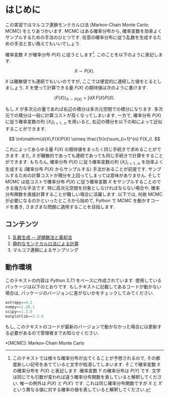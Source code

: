 # はじめに

この実習ではマルコフ連鎖モンテカルロ法 (Markov-Chain Monte Carlo; MCMC) をとりあつかいます. MCMC はある確率分布から, 確率変数を効率よくサンプルするための手法のひとつです. 任意の確率分布に従う乱数を生成するための手法と言い換えてもいいでしょう.

確率変数 $X$ が確率分布 $P(X)$ に従うとします[^1]. このことを以下のように表記します.

[^1]: このテキストでは様々な確率分布が出てくることが予想されるので, その都度新しい記号をあてていると文字が枯渇してしまいます. そこで確率変数 $X$ の確率分布を $P(X)$ と表記します. 確率変数 $Y$ の確率分布は $P(Y)$ です. 文字は同じでも引数が変われば違う確率分布関数を表していると解釈してください. 唯一の例外は $P(X)$ と $P(X')$ です. これは同じ確率分布関数ですが $X$ と $X'$ という異なる値に対する確率の値を表していると解釈してください.

$$
X \sim P(X).
$$

$X$ は離散値でも連続でもいいのですが, ここでは便宜的に連続した値をとるとしましょう. $X$ を使って計算できる量 $F(X)$ の期待値は次のように書けます.

$$
\left\langle F(X) \right\rangle_{X \sim P(X)}
= \int\mathrm{d}X\,F(X)P(X).
$$

もし $X$ が多次元の量であれば右辺の積分は多次元空間での積分になります. 多次元での積分は一般に計算コストが高くなってしまいます. 一方で, 確率分布 $P(X)$ に従う確率変数の列 $\{X_i\}_{i=1{\ldots}n}$ を用いると, 右辺の積分を以下の和によって近似することができます.

$$
\int\mathrm{d}X\,F(X)P(X)
\simeq \frac{1}{n}\sum_{i=1}^{n} F(X_i).
$$

これによってあらゆる量 $F(X)$ の期待値をまったく同じ手続きで求めることができます. また, $X$ が離散的であっても連続であっても同じ手続きで計算をすることができます. もちろん, 確率分布 $P(X)$ に従う確率変数の列 $\{X_i\}_{i=1{\ldots}n}$ を効率よく生成する (確率分布 $P(X)$ からサンプルする) 手法があることが前提です. サンプルするための計算コストが積分を上回ってしまっては意味がありません. そして MCMC は低コストで確率分布 $P(X)$ に従う確率変数 $X$ をサンプルすることのできる強力な手法です. 特に高次元空間を対象としなければならない場合や, 確率分布関数を直接計算することが難しい場合に活躍します. 以下では, 何故 MCMC が必要になるのかといったところから始めて, Python で MCMC を動かすコードを書き, さまざまな問題に適用することを目指します.

## コンテンツ
1. [乱数生成 -- 逆関数法と棄却法](./generate.md)
1. [静的なモンテカルロ法による計算](./static_mcmc.md)
1. マルコフ連鎖によるサンプリング


## 動作環境
このテキストの内容は Python 3.7.1 をベースに作成されています. 使用しているパッケージは以下のとおりです. もしテキストに記載してあるコードが動かない場合は, パッケージのバージョンに差がないかをチェックしてみてください.

``` python
astropy==4.2
numpy==1.20.1
scipy==1.3.0
matplotlib==3.3.4
```

もし, このテキストのコードが最新のバージョンで動かなかった場合には更新する必要があるので管理者までお知らせください.

*[MCMC]: Markov-Chain Monte Carlo
